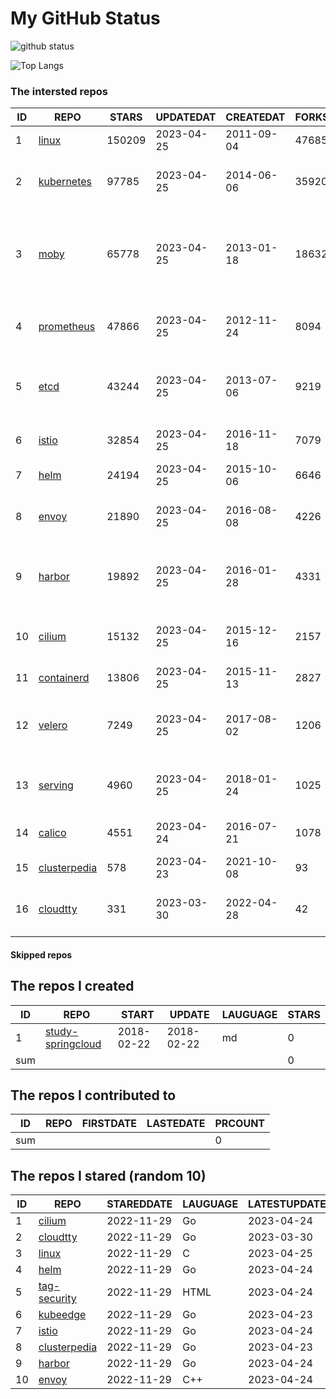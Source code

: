 # My GitHub Status

<img src="https://github-readme-stats-1.yihong0618.vercel.app/api?username=daoqingniu&show_icons=true&&&hide_title=true&count_private=true" alt="github status" />

![Top Langs](https://github-readme-stats-1.yihong0618.vercel.app/api/top-langs/?username=daoqingniu&layout=compact)

<!--START_SECTION:github_repos-->
### The intersted repos
| ID |                              REPO                               | STARS  | UPDATEDAT  | CREATEDAT  | FORKSCOUNT |                                              DESCRIPTIONS                                              |
|----|-----------------------------------------------------------------|--------|------------|------------|------------|--------------------------------------------------------------------------------------------------------|
|  1 | [linux](https://github.com/torvalds/linux)                      | 150209 | 2023-04-25 | 2011-09-04 |      47685 | Linux kernel source tree                                                                               |
|  2 | [kubernetes](https://github.com/kubernetes/kubernetes)          |  97785 | 2023-04-25 | 2014-06-06 |      35920 | Production-Grade Container Scheduling and Management                                                   |
|  3 | [moby](https://github.com/moby/moby)                            |  65778 | 2023-04-25 | 2013-01-18 |      18632 | Moby Project - a collaborative project for the container ecosystem to assemble container-based systems |
|  4 | [prometheus](https://github.com/prometheus/prometheus)          |  47866 | 2023-04-25 | 2012-11-24 |       8094 | The Prometheus monitoring system and time series database.                                             |
|  5 | [etcd](https://github.com/etcd-io/etcd)                         |  43244 | 2023-04-25 | 2013-07-06 |       9219 | Distributed reliable key-value store for the most critical data of a distributed system                |
|  6 | [istio](https://github.com/istio/istio)                         |  32854 | 2023-04-25 | 2016-11-18 |       7079 | Connect, secure, control, and observe services.                                                        |
|  7 | [helm](https://github.com/helm/helm)                            |  24194 | 2023-04-25 | 2015-10-06 |       6646 | The Kubernetes Package Manager                                                                         |
|  8 | [envoy](https://github.com/envoyproxy/envoy)                    |  21890 | 2023-04-25 | 2016-08-08 |       4226 | Cloud-native high-performance edge/middle/service proxy                                                |
|  9 | [harbor](https://github.com/goharbor/harbor)                    |  19892 | 2023-04-25 | 2016-01-28 |       4331 | An open source trusted cloud native registry project that stores, signs, and scans content.            |
| 10 | [cilium](https://github.com/cilium/cilium)                      |  15132 | 2023-04-25 | 2015-12-16 |       2157 | eBPF-based Networking, Security, and Observability                                                     |
| 11 | [containerd](https://github.com/containerd/containerd)          |  13806 | 2023-04-25 | 2015-11-13 |       2827 | An open and reliable container runtime                                                                 |
| 12 | [velero](https://github.com/vmware-tanzu/velero)                |   7249 | 2023-04-25 | 2017-08-02 |       1206 | Backup and migrate Kubernetes applications and their persistent volumes                                |
| 13 | [serving](https://github.com/knative/serving)                   |   4960 | 2023-04-25 | 2018-01-24 |       1025 | Kubernetes-based, scale-to-zero, request-driven compute                                                |
| 14 | [calico](https://github.com/projectcalico/calico)               |   4551 | 2023-04-24 | 2016-07-21 |       1078 | Cloud native networking and network security                                                           |
| 15 | [clusterpedia](https://github.com/clusterpedia-io/clusterpedia) |    578 | 2023-04-23 | 2021-10-08 |         93 | The Encyclopedia of Kubernetes clusters                                                                |
| 16 | [cloudtty](https://github.com/cloudtty/cloudtty)                |    331 | 2023-03-30 | 2022-04-28 |         42 | A Friendly Kubernetes CloudShell (Web Terminal) !                                                      |



#### Skipped repos
<!--END_SECTION:github_repos-->

<!--START_SECTION:my_github-->
## The repos I created
| ID  |                                 REPO                                 |   START    |   UPDATE   | LAUGUAGE | STARS |
|-----|----------------------------------------------------------------------|------------|------------|----------|-------|
|   1 | [study-springcloud](https://github.com/daoqingniu/study-springcloud) | 2018-02-22 | 2018-02-22 | md       |     0 |
| sum |                                                                      |            |            |          |     0 |

## The repos I contributed to
| ID  | REPO | FIRSTDATE | LASTEDATE | PRCOUNT |
|-----|------|-----------|-----------|---------|
| sum |      |           |           |       0 |

## The repos I stared (random 10)
| ID |                              REPO                               | STAREDDATE | LAUGUAGE | LATESTUPDATE |
|----|-----------------------------------------------------------------|------------|----------|--------------|
|  1 | [cilium](https://github.com/cilium/cilium)                      | 2022-11-29 | Go       | 2023-04-24   |
|  2 | [cloudtty](https://github.com/cloudtty/cloudtty)                | 2022-11-29 | Go       | 2023-03-30   |
|  3 | [linux](https://github.com/torvalds/linux)                      | 2022-11-29 | C        | 2023-04-25   |
|  4 | [helm](https://github.com/helm/helm)                            | 2022-11-29 | Go       | 2023-04-24   |
|  5 | [tag-security](https://github.com/cncf/tag-security)            | 2022-11-29 | HTML     | 2023-04-24   |
|  6 | [kubeedge](https://github.com/kubeedge/kubeedge)                | 2022-11-29 | Go       | 2023-04-23   |
|  7 | [istio](https://github.com/istio/istio)                         | 2022-11-29 | Go       | 2023-04-24   |
|  8 | [clusterpedia](https://github.com/clusterpedia-io/clusterpedia) | 2022-11-29 | Go       | 2023-04-23   |
|  9 | [harbor](https://github.com/goharbor/harbor)                    | 2022-11-29 | Go       | 2023-04-24   |
| 10 | [envoy](https://github.com/envoyproxy/envoy)                    | 2022-11-29 | C++      | 2023-04-24   |

<!--END_SECTION:my_github-->
